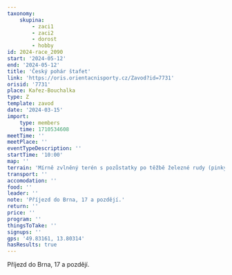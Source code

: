```yaml
---
taxonomy:
    skupina:
        - zaci1
        - zaci2
        - dorost
        - hobby
id: 2024-race_2090
start: '2024-05-12'
end: '2024-05-12'
title: 'Český pohár štafet'
link: 'https://oris.orientacnisporty.cz/Zavod?id=7731'
orisid: '7731'
place: Kařez-Bouchalka
type: Z
template: zavod
date: '2024-03-15'
import:
    type: members
    time: 1710534608
meetTime: ''
meetPlace: ''
eventTypeDescription: ''
startTime: '10:00'
map: ''
terrain: 'Mírně zvlněný terén s pozůstatky po těžbě železné rudy (pinky, milíře), 2/3 velmi dobrá průběžnost, 1/3 hustníkové pasáže a paseky, středně hustá síť cest a průseků.'
transport: ''
accomodation: ''
food: ''
leader: ''
note: 'Příjezd do Brna, 17 a pozdějí.'
return: ''
price: ''
program: ''
thingsToTake: ''
signups: ''
gps: '49.83161, 13.80314'
hasResults: true
---
```


Příjezd do Brna, 17 a pozdějí.

